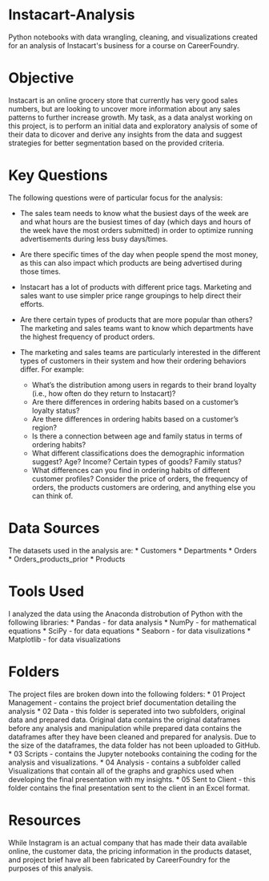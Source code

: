 # Instacart-Analysis
Python notebooks with data wrangling, cleaning, and visualizations created for an analysis of Instacart's business for a course on CareerFoundry.

# Objective
Instacart is an online grocery store that currently has very good sales numbers, but are looking to uncover more information about any sales patterns to further increase growth. My task, as a data analyst working on this project, is to perform an initial data and exploratory analysis of some of their data to dicover and derive any insights from the data and suggest strategies for better segmentation based on the provided criteria.

# Key Questions
The following questions were of particular focus for the analysis:
*  The sales team needs to know what the busiest days of the week are and what hours are the busiest times of day (which days and hours of the week have the most orders submitted) in order to optimize running advertisements during less busy days/times.
  
*  Are there specific times of the day when people spend the most money, as this can also impact which products are being advertised during those times.

*  Instacart has a lot of products with different price tags. Marketing and sales want to use simpler price range groupings to help direct their efforts.

*  Are there certain types of products that are more popular than others? The marketing and sales teams want to know which departments have the highest frequency of product orders.

*  The marketing and sales teams are particularly interested in the different types of customers in their system and how their ordering behaviors differ. For example:
      *  What’s the distribution among users in regards to their brand loyalty (i.e., how often do they return to Instacart)?
      *  Are there differences in ordering habits based on a customer’s loyalty status?
      *  Are there differences in ordering habits based on a customer’s region?
      *  Is there a connection between age and family status in terms of ordering habits?
      *  What different classifications does the demographic information suggest? Age? Income? Certain types of goods? Family status?
      *  What differences can you find in ordering habits of different customer profiles? Consider the price of orders, the frequency of orders, the products customers are ordering, and anything else you can think of.

# Data Sources
The datasets used in the analysis are:
      *  Customers
      *  Departments
      *  Orders
      *  Orders_products_prior
      *  Products

# Tools Used
I analyzed the data using the Anaconda distrobution of Python with the following libraries:
      *  Pandas - for data analysis
      *  NumPy - for mathematical equations
      *  SciPy - for data equations
      *  Seaborn - for data visulizations
      *  Matplotlib - for data visualizations

# Folders
The project files are broken down into the following folders:
      *  01 Project Management - contains the project brief documentation detailing the analysis
      *  02 Data - this folder is seperated into two subfolders, original data and prepared data. Original data contains the original dataframes before any analysis and manipulation while prepared data contains the dataframes after they have been cleaned and prepared for analysis. Due to the size of the dataframes, the data folder has not been uploaded to GitHub.
      *  03 Scripts - contains the Jupyter notebooks containing the coding for the analysis and visualizations.
      *  04 Analysis - contains a subfolder called Visualizations that contain all of the graphs and graphics used when developing the final presentation with my insights.
      * 05 Sent to Client - this folder contains the final presentation sent to the client in an Excel format.

# Resources
While Instagram is an actual company that has made their data available online, the customer data, the pricing information in the products dataset, and project brief have all been fabricated by CareerFoundry for the purposes of this analysis.
